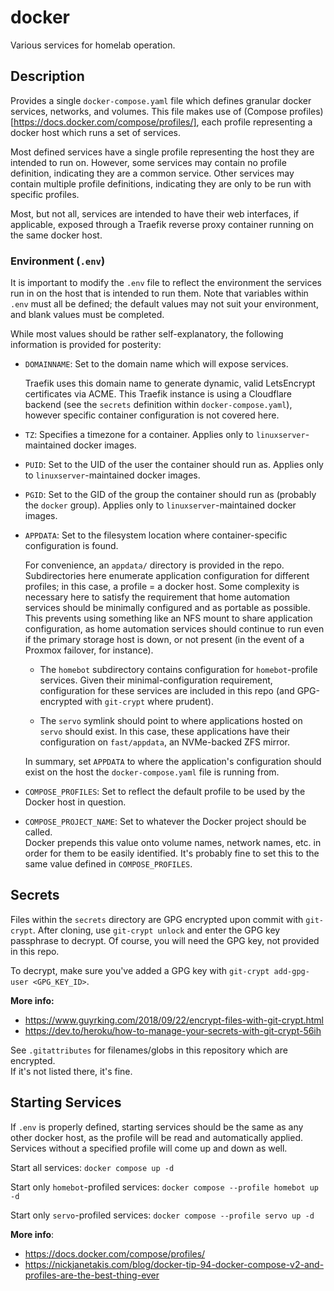 # docker

Various services for homelab operation.

## Description

Provides a single `docker-compose.yaml` file which defines granular docker
services, networks, and volumes. This file makes use of (Compose profiles)
[https://docs.docker.com/compose/profiles/], each profile representing a docker
host which runs a set of services.

Most defined services have a single profile representing the host they are
intended to run on. However, some services may contain no profile definition,
indicating they are a common service. Other services may contain multiple
profile definitions, indicating they are only to be run with specific profiles.
  
Most, but not all, services are intended to have their web interfaces,
if applicable, exposed through a Traefik reverse proxy container running on the
same docker host.  

### Environment (`.env`)

It is important to modify the `.env` file to reflect the environment the
services run in on the host that is intended to run them. Note that variables
within `.env` must all be defined; the default values may not suit your
environment, and blank values must be completed.

While most values should be rather self-explanatory, the following information
is provided for posterity:
  
- `DOMAINNAME`: Set to the domain name which will expose services.  

	Traefik uses this domain name to generate dynamic, valid LetsEncrypt 
  certificates via ACME.  This Traefik instance is using a Cloudflare backend 
  (see the `secrets` definition within `docker-compose.yaml`), however specific 
  container configuration is not covered here.

- `TZ`: Specifies a timezone for a container.  Applies only to 
  `linuxserver`-maintained docker images.

- `PUID`: Set to the UID of the user the container should run as.  Applies only 
  to `linuxserver`-maintained docker images.

- `PGID`: Set to the GID of the group the container should run as (probably the 
  `docker` group).  Applies only to `linuxserver`-maintained docker images.

- `APPDATA`: Set to the filesystem location where container-specific 
  configuration is found.

	For convenience, an `appdata/` directory is provided in the repo.  
  Subdirectories here enumerate application configuration for different 
  profiles; in this case, a profile = a docker host. Some complexity is 
  necessary here to satisfy the requirement that home automation services should
  be minimally configured and as portable as possible.  This prevents using
  something like an NFS mount to share application configuration, as home 
  automation services should continue to run even if the primary storage host is
  down, or not present (in the event of a Proxmox failover, for instance).

	- The `homebot` subdirectory contains configuration for `homebot`-profile 
    services.  Given their minimal-configuration requirement, configuration for 
    these services are included in this repo (and GPG-encrypted with `git-crypt` 
    where prudent).
	
	- The `servo` symlink should point to where applications hosted on `servo` 
    should exist.  In this case, these applications have their configuration on 
    `fast/appdata`, an NVMe-backed ZFS mirror.

	In summary, set `APPDATA` to where the application's configuration should 
  exist on the host the `docker-compose.yaml` file is running from.

-	`COMPOSE_PROFILES`: Set to reflect the default profile to be used by the 
  Docker host in question.

-	`COMPOSE_PROJECT_NAME`: Set to whatever the Docker project should be called.  
  Docker prepends this value onto volume names, network names, etc. in order for 
  them to be easily identified.  It's probably fine to set this to the same 
  value defined in `COMPOSE_PROFILES`.

## Secrets
Files within the `secrets` directory are GPG encrypted upon commit with 
`git-crypt`.  After cloning, use `git-crypt unlock` and enter the GPG key 
passphrase to decrypt.  Of course, you will need the GPG key, not provided in
this repo.

To decrypt, make sure you've added a GPG key with 
`git-crypt add-gpg-user <GPG_KEY_ID>`.

**More info:**
  - https://www.guyrking.com/2018/09/22/encrypt-files-with-git-crypt.html
  - https://dev.to/heroku/how-to-manage-your-secrets-with-git-crypt-56ih

See `.gitattributes` for filenames/globs in this repository which are encrypted.  
If it's not listed there, it's fine.

## Starting Services
If `.env` is properly defined, starting services should be the same as any other
docker host, as the profile will be read and automatically applied.  Services
without a specified profile will come up and down as well.

Start all services:
`docker compose up -d`

Start only `homebot`-profiled services:
`docker compose --profile homebot up -d`

Start only `servo`-profiled services:
`docker compose --profile servo up -d`

**More info**:
  - https://docs.docker.com/compose/profiles/
  - https://nickjanetakis.com/blog/docker-tip-94-docker-compose-v2-and-profiles-are-the-best-thing-ever
